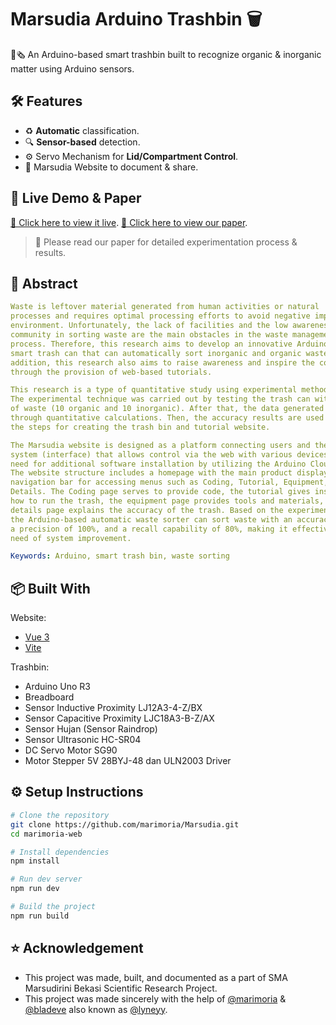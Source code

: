 # Marsudia Arduino Trashbin 🗑️
🌿🗞️ An Arduino-based smart trashbin built to recognize organic & inorganic matter using Arduino sensors.

## 🛠️ Features
- ♻️ **Automatic** classification.
- 🔍 **Sensor-based** detection.
- ⚙️ Servo Mechanism for **Lid/Compartment Control**.
- 🧠 Marsudia Website to document & share.

## 🚀 Live Demo & Paper
[🔗 Click here to view it live](https://marimoria.github.io/Marsudia/).
[📃 Click here to view our paper](https://drive.google.com/file/d/1xtQZ9iF_dgD9lXMwCHjTpvPHFTkrkfkV/view?usp=sharing).
> 📌 Please read our paper for detailed experimentation process & results.

## 🔬 Abstract
```yaml
Waste is leftover material generated from human activities or natural
processes and requires optimal processing efforts to avoid negative impacts on the
environment. Unfortunately, the lack of facilities and the low awareness of the
community in sorting waste are the main obstacles in the waste management
process. Therefore, this research aims to develop an innovative Arduino-based
smart trash can that can automatically sort inorganic and organic waste. In
addition, this research also aims to raise awareness and inspire the community
through the provision of web-based tutorials.

This research is a type of quantitative study using experimental methods.
The experimental technique was carried out by testing the trash can with 20 pieces
of waste (10 organic and 10 inorganic). After that, the data generated is processed
through quantitative calculations. Then, the accuracy results are used to explain
the steps for creating the trash bin and tutorial website.

The Marsudia website is designed as a platform connecting users and the
system (interface) that allows control via the web with various devices without the
need for additional software installation by utilizing the Arduino Cloud System.
The website structure includes a homepage with the main product display, a
navigation bar for accessing menus such as Coding, Tutorial, Equipment, and
Details. The Coding page serves to provide code, the tutorial gives instructions on
how to run the trash, the equipment page provides tools and materials, and the
details page explains the accuracy of the trash. Based on the experimental results,
the Arduino-based automatic waste sorter can sort waste with an accuracy of 90%,
a precision of 100%, and a recall capability of 80%, making it effective but in
need of system improvement.

Keywords: Arduino, smart trash bin, waste sorting
```

## 📦 Built With
Website:
- [Vue 3](https://vuejs.org/)
- [Vite](https://vitejs.dev/)

Trashbin:
- Arduino Uno R3
- Breadboard
- Sensor Inductive Proximity LJ12A3-4-Z/BX
- Sensor Capacitive Proximity LJC18A3-B-Z/AX
- Sensor Hujan (Sensor Raindrop)
- Sensor Ultrasonic HC-SR04
- DC Servo Motor SG90
- Motor Stepper 5V 28BYJ-48 dan ULN2003 Driver

## ⚙️ Setup Instructions
```bash
# Clone the repository
git clone https://github.com/marimoria/Marsudia.git
cd marimoria-web

# Install dependencies
npm install

# Run dev server
npm run dev

# Build the project
npm run build
```

## ⭐ Acknowledgement
- This project was made, built, and documented as a part of SMA Marsudirini Bekasi Scientific Research Project.
- This project was made sincerely with the help of [@marimoria](https://github.com/marimoria) & [@bladeve](https://github.com/bladeve) also known as [@lyneyy](https://github.com/lyneyy).
